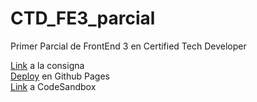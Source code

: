 # CTD_FE3_parcial
Primer Parcial de FrontEnd 3 en Certified Tech Developer 

[Link](https://github.com/Ivanszs/ctd-frontend3-primer-evaluacion) a la consigna\
[Deploy](https://arielbertotto.github.io/CTD_FE3_parcial/) en Github Pages\
[Link](https://codesandbox.io/s/github/arielbertotto/CTD_FE3_parcial) a CodeSandbox
